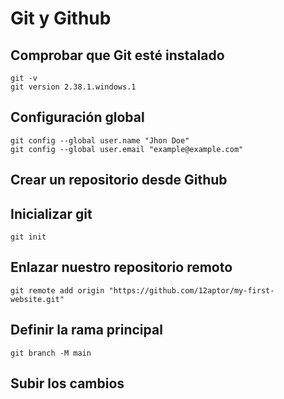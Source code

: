 # Git y Github

## Comprobar que Git esté instalado

```
git -v
git version 2.38.1.windows.1
```


## Configuración global

```
git config --global user.name "Jhon Doe"
git config --global user.email "example@example.com"
```


## Crear un repositorio desde Github

## Inicializar git

```
git init
```

## Enlazar nuestro repositorio remoto

```
git remote add origin "https://github.com/12aptor/my-first-website.git"
```

## Definir la rama principal

```
git branch -M main
```

## Subir los cambios